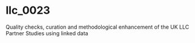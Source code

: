 # llc_0023
Quality checks, curation and methodological enhancement of the UK LLC Partner Studies using linked data 
